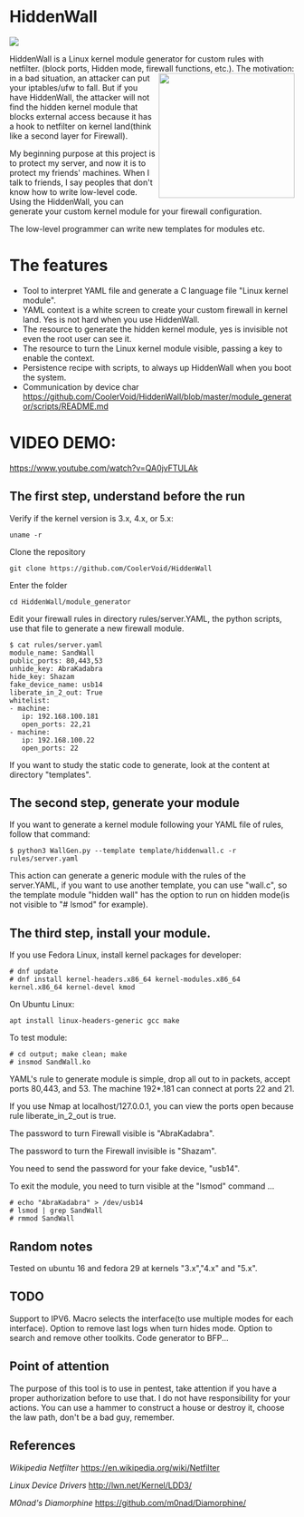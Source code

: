 # HiddenWall
<img align="center" src="https://github.com/CoolerVoid/HiddenWall/blob/master/doc/hiddenwallCMD.png?raw=true">

HiddenWall is a Linux kernel module generator for custom rules with netfilter. (block ports, Hidden mode, firewall functions, etc.).
<img align="right" width="240" height="220" src="https://github.com/CoolerVoid/HiddenWall/blob/master/doc/wall.png">
The motivation: in a bad situation, an attacker can put your iptables/ufw to fall. But if you have HiddenWall, 
the attacker will not find the hidden kernel module that blocks external access because it has a hook to netfilter on kernel land(think like a second layer for Firewall).

My beginning purpose at this project is to protect my server, and now it is to protect my friends' machines.
When I talk to friends, I say peoples that don't know how to write low-level code. Using the HiddenWall, you can 
generate your custom kernel module for your firewall configuration. 

The low-level programmer can write new templates for modules etc.

# The features

* Tool to interpret YAML file and generate a C language file "Linux kernel module".
* YAML context is a white screen to create your custom firewall in kernel land. Yes is not hard when you use HiddenWall.
* The resource to generate the hidden kernel module, yes is invisible not even the root user can see it.
* The resource to turn the Linux kernel module visible, passing a key to enable the context.
* Persistence recipe with scripts, to always up HiddenWall when you boot the system.
* Communication by device char
https://github.com/CoolerVoid/HiddenWall/blob/master/module_generator/scripts/README.md

# VIDEO DEMO:
https://www.youtube.com/watch?v=QA0jvFTULAk


The first step, understand before the run
--

Verify if the kernel version is 3.x, 4.x, or 5.x:
```
uname -r
```

Clone the repository
```
git clone https://github.com/CoolerVoid/HiddenWall
```

Enter the folder
```
cd HiddenWall/module_generator
```

Edit your firewall rules in directory rules/server.YAML, the python scripts, use that file to generate a new firewall module.

```
$ cat rules/server.yaml
module_name: SandWall
public_ports: 80,443,53
unhide_key: AbraKadabra
hide_key: Shazam
fake_device_name: usb14
liberate_in_2_out: True
whitelist: 
- machine: 
   ip: 192.168.100.181
   open_ports: 22,21
- machine:
   ip: 192.168.100.22
   open_ports: 22

```

If you want to study the static code to generate, look at the content at directory "templates".




The second step, generate your module
--

If you want to generate a kernel module following your YAML file of rules, follow that command:

```
$ python3 WallGen.py --template template/hiddenwall.c -r rules/server.yaml
```
This action can generate a generic module with the rules of the server.YAML, if you want to use another template, you can use "wall.c", so the template module "hidden wall" has the option to run on hidden mode(is not visible to "# lsmod" for example).



The third step, install your module.
--

If you use Fedora Linux, install kernel packages for developer:
```
# dnf update
# dnf install kernel-headers.x86_64 kernel-modules.x86_64 kernel.x86_64 kernel-devel kmod
```
On Ubuntu Linux:
```
apt install linux-headers-generic gcc make
```
To test module:
```
# cd output; make clean; make
# insmod SandWall.ko
```

YAML's rule to generate module is simple, drop all out to in packets, accept ports 80,443, and 53. The machine 192*.181 can connect at ports 22 and 21.

If you use Nmap at localhost/127.0.0.1, you can view the ports open because rule liberate_in_2_out is true.

The password to turn Firewall visible is "AbraKadabra".

The password to turn the Firewall invisible is "Shazam".

You need to send the password for your fake device, "usb14".

To exit the module, you need to turn visible at the "lsmod" command ...

```
# echo "AbraKadabra" > /dev/usb14
# lsmod | grep SandWall
# rmmod SandWall
```


Random notes
--

Tested on ubuntu 16 and fedora 29 at kernels "3.x","4.x" and "5.x".


TODO
--

Support to IPV6. 
Macro selects the interface(to use multiple modes for each interface).
Option to remove last logs when turn hides mode.
Option to search and remove other toolkits.
Code generator to BFP...

## Point of attention
The purpose of this tool is to use in pentest, take attention if you have a proper authorization before to use that. I do not have responsibility for your actions. You can use a hammer to construct a house or destroy it, choose the law path, don't be a bad guy, remember.


References
--

*Wikipedia Netfilter* 
https://en.wikipedia.org/wiki/Netfilter

*Linux Device Drivers* 
http://lwn.net/Kernel/LDD3/

*M0nad's Diamorphine* 
https://github.com/m0nad/Diamorphine/
